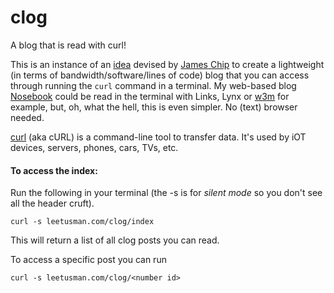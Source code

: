 # clog
A blog that is read with curl!

This is an instance of an [idea](https://github.com/jameschip/clog) devised by [James Chip](https://www.jameschip.io/) to create a lightweight (in terms of bandwidth/software/lines of code) blog that you can access through running the ```curl``` command in a terminal. My web-based blog [Nosebook](http://leetusman.com/nosebook/) could be read in the terminal with Links, Lynx or [w3m](http://w3m.sourceforge.net/) for example, but, oh, what the hell, this is even simpler. No (text) browser needed.

[curl](https://curl.haxx.se/) (aka cURL) is a command-line tool to transfer data. It's used by iOT devices, servers, phones, cars, TVs, etc.

#### To access the index:

Run the following in your terminal (the -s is for *silent mode* so you don't see all the header cruft).

```
curl -s leetusman.com/clog/index
```

This will return a list of all clog posts you can read.

To access a specific post you can run 

```
curl -s leetusman.com/clog/<number id>
```
